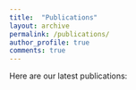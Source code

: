 ```yaml
---
title:  "Publications"
layout: archive
permalink: /publications/
author_profile: true
comments: true
---
```


Here are our latest publications:

<title>ADS query importer widget</title>

<link rel="stylesheet" href="{{ site.baseurl }}/assets/widgets/ads_query_importer_widget.css" type="text/css" />
<script type="text/javascript" src="http://code.jquery.com/jquery-1.6.4.min.js"></script>
<script type="text/javascript">
//mandatory parameters 
var ads_query_url = 'http://adsabs.harvard.edu/cgi-bin/basic_connect?qsearch=Smith';
//List of optional parameters for the query 
var ads_query_back_base_url = 'http://adsabs.harvard.edu/';
var ads_query_title = "Smith's papers";
var ads_query_highlight_author = 'Smith';
var ads_query_max_num_authors = 10;
var ads_query_max_records_to_print = 50;
var ads_query_omit_bibcode = false;
var ads_query_omit_link_to_ads = false;
var ads_query_link_on_field = 'title';
var ads_query_print_order = 'title|authors|journal|date|bibcode';
</script>
<script type="text/javascript" src="ads_query_importer_widget.js"></script>
